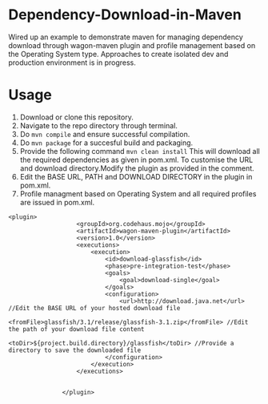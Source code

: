 # Dependency-Download-in-Maven
Wired up an example to demonstrate maven for managing dependency download through wagon-maven plugin and profile management based on the Operating System type. Approaches to create isolated dev and production environment is in progress.

# Usage
1. Download or clone this repository.
2. Navigate to the repo directory through terminal.
3. Do ```mvn compile``` and ensure successful compilation.
4. Do ```mvn package``` for a succesful build and packaging.
5. Provide the following command 
    ```mvn clean install```
 This will download all the required dependencies as given in pom.xml. 
 To customise the URL and download directory.Modify the plugin as provided in the comment.
6. Edit the BASE URL, PATH and DOWNLOAD DIRECTORY in the plugin in pom.xml.
7. Profile managment based on Operating System and all required profiles are issued in pom.xml. 
 
 ```
<plugin>
   					<groupId>org.codehaus.mojo</groupId>
   					<artifactId>wagon-maven-plugin</artifactId>
   					<version>1.0</version>
   					<executions>
   						<execution>
   							<id>download-glassfish</id>
   							<phase>pre-integration-test</phase>
   							<goals>
   								<goal>download-single</goal>
   							</goals>
   							<configuration>
   								<url>http://download.java.net</url> //Edit the BASE URL of your hosted download file
   								<fromFile>glassfish/3.1/release/glassfish-3.1.zip</fromFile> //Edit the path of your download file content
   								<toDir>${project.build.directory}/glassfish</toDir> //Provide a directory to save the downloaded file
   							</configuration>
   						</execution>
   					</executions>
   				
         
   				</plugin> 

          


  
  
